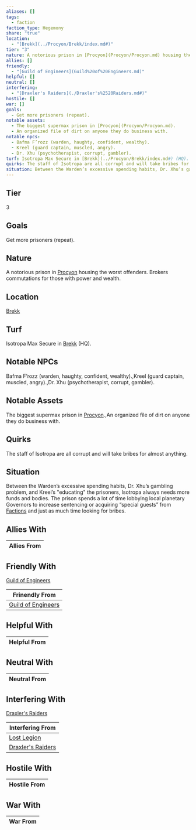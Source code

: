 ```yaml
---
aliases: []
tags:
  - faction
faction_type: Hegemony
share: "true"
location:
  - "[Brekk](../Procyon/Brekk/index.md#)"
tier: "3"
nature: A notorious prison in [Procyon](Procyon/Procyon.md) housing the worst offenders. Brokers commutations for those with power and wealth.
allies: []
friendly:
  - "[Guild of Engineers](Guild%20of%20Engineers.md)"
helpful: []
neutral: []
interfering:
  - "[Draxler's Raiders](./Draxler's%2520Raiders.md#)"
hostile: []
war: []
goals:
  - Get more prisoners (repeat).
notable assets:
  - The biggest supermax prison in [Procyon](Procyon/Procyon.md).
  - An organized file of dirt on anyone they do business with.
notable npcs:
  - Bafma F’rozz (warden, haughty, confident, wealthy).
  - Kreel (guard captain, muscled, angry).
  - Dr. Xhu (psychotherapist, corrupt, gambler).
turf: Isotropa Max Secure in [Brekk](../Procyon/Brekk/index.md#) (HQ).
quirks: The staff of Isotropa are all corrupt and will take bribes for almost anything.
situation: Between the Warden’s excessive spending habits, Dr. Xhu’s gambling problem, and Kreel’s "educating" the prisoners, Isotropa always needs more funds and bodies. The prison spends a lot of time lobbying local planetary Governors to increase sentencing or acquiring “special guests” from [Factions](Factions.md) and just as much time looking for bribes.
---
```

## Tier

3

## Goals

Get more prisoners (repeat).

## Nature

A notorious prison in [Procyon](Procyon/Procyon.md) housing the worst offenders. Brokers commutations for those with power and wealth.

## Location

[Brekk](../Procyon/Brekk/index.md.md#.md#)

## Turf

Isotropa Max Secure in [Brekk](Procyon/Brekk/Brekk.md) (HQ).

## Notable NPCs

Bafma F’rozz (warden, haughty, confident, wealthy).,Kreel (guard captain, muscled, angry).,Dr. Xhu (psychotherapist, corrupt, gambler).

## Notable Assets

The biggest supermax prison in [Procyon](Procyon/Procyon.md).,An organized file of dirt on anyone they do business with.

## Quirks

The staff of Isotropa are all corrupt and will take bribes for almost anything.

## Situation

Between the Warden’s excessive spending habits, Dr. Xhu’s gambling problem, and Kreel’s "educating" the prisoners, Isotropa always needs more funds and bodies. The prison spends a lot of time lobbying local planetary Governors to increase sentencing or acquiring “special guests” from [Factions](Factions.md) and just as much time looking for bribes.

## Allies With



| Allies From |
| ----------- |


## Friendly With

[Guild of Engineers](./Guild%20of%20Engineers.md)

| Frinendly From                                         |
| ------------------------------------------------------ |
| [Guild of Engineers](./Guild%20of%20Engineers.md) |


## Helpful With



| Helpful From |
| ------------ |


## Neutral With




| Neutral From |
| ------------ |



## Interfering With

[Draxler's Raiders](./Draxler's%2520Raiders.md.md#)


| Interfering From                                     |
| ---------------------------------------------------- |
| [Lost Legion](./Lost%20Legion.md)             |
| [Draxler's Raiders](./Draxler's%2520Raiders.md.md#) |



## Hostile With




| Hostile From |
| ------------ |



## War With



| War From |
| -------- |

